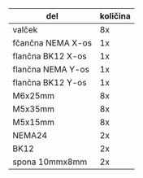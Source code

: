 | del               | količina  |
|-------------------|-----------|
| valček            | 8x        |
| fčančna NEMA X-os | 1x        |
| flančna BK12 X-os | 1x        |
| flančna NEMA Y-os | 1x        |
| flančna BK12 Y-os | 1x        |
| M6x25mm           | 8x        | 
| M5x35mm           | 8x        | 
| M5x15mm           | 8x        |
| NEMA24            | 2x        | 
| BK12              | 2x        |
| spona 10mmx8mm    | 2x        |  
